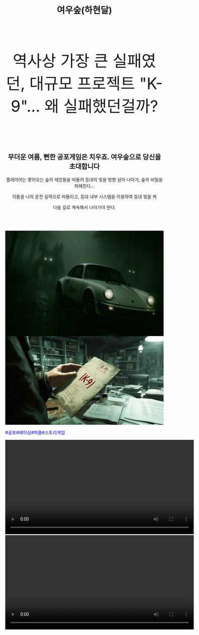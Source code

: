 <div  align="center"><h1>여우숲(하현달)</h1></div>
  <br><br>
<body>
  
<div  align="center">
  <p style="font-size:50px;">
역사상 가장 큰 실패였던, 대규모 프로젝트 "K-9"… 왜 실패했던걸까?
  </p>
  <br><br>
  <h2>무더운 여름, 뻔한 공포게임은 치우죠. 여우숲으로 당신을 초대합니다</h2>
  플레이어는 쫓아오는 숲의 재앙들을 따돌려 등대의 빛을 방향 삼아 나아가, 숲의 비밀을 파헤친다...
</p>
이들을 나의 운전 실력으로 따돌리고, 등대 내부 시스템을 이용하여 등대 빛을 켜

다음 길로 계속해서 나아가야 한다.
    <br><br>  <br><br>
</div>
<p>
  <img src = "images/Ex01.jpg" width = 1200 alt = "Example 001" style="display: block; margin: auto;">
  <img src = "images/Ex02.jpg" width = 1200 alt = "Example 001" style="display: block; margin: auto;">
</p>
  <span style="color: blue;">#공포#레이싱#퍼즐#스토리게임</span>

<video src="images/video.mp4" controls width="600"></video>
<video src="https://kwonhyeonsoo.github.io/Hahyeondal.github.io/images/video.mp4" controls width="600"></video>


</body>




